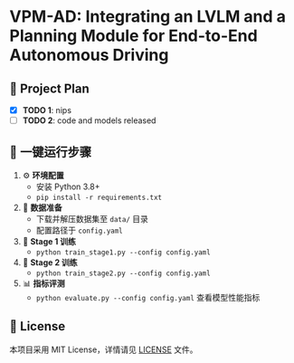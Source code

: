 # VPM-AD: Integrating an LVLM and a Planning Module for End-to-End Autonomous Driving

## 🚧 Project Plan
- [x] **TODO 1**: nips  
- [ ] **TODO 2**: code and models released  
## 🚀 一键运行步骤
1. ⚙️ **环境配置**  
   - 安装 Python 3.8+  
   - `pip install -r requirements.txt`  
2. 📂 **数据准备**  
   - 下载并解压数据集至 `data/` 目录  
   - 配置路径于 `config.yaml`  
3. 🏁 **Stage 1 训练**  
   - `python train_stage1.py --config config.yaml`  
4. 🚀 **Stage 2 训练**  
   - `python train_stage2.py --config config.yaml`  
5. 📊 **指标评测**  
   - `python evaluate.py --config config.yaml` 查看模型性能指标  

## 📄 License
本项目采用 MIT License，详情请见 [LICENSE](LICENSE) 文件。  
